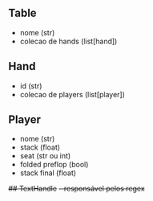 ## Table
 - nome (str)
 - colecao de hands (list[hand])

## Hand
 - id (str)
 - colecao de players (list[player])

## Player
 - nome (str)
 - stack (float)
 - seat (str ou int)
 - folded preflop (bool)
 - stack final (float)

~~## TextHandle~~
 ~~- responsável pelos regex~~
